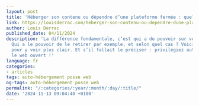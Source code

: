 ```yaml
---
layout: post
title: 'Héberger son contenu ou dépendre d’une plateforme fermée : quelle différence ?'
link: https://louisderrac.com/heberger-son-contenu-ou-dependre-dune-plateforme-fermee-quelle-difference
author: Louis Derrac
published_date: 04/11/2024
description: 'La différence fondamentale, c’est qui a du pouvoir sur votre contenu ?
  Qui a le pouvoir de le retirer par exemple, et selon quel cas ? Voici un petit tableau
  pour y voir plus clair. Et s’il fallait le préciser : privilégiez autant que possible
  le web ouvert !'
language: fr
categories:
- articles
tags: auto-hébergement posse web
og-tags: auto-hébergement posse web
permalink: "/:categories/:year/:month/:day/:title/"
date: '2024-11-13 09:04:40 +0100'
---
```


